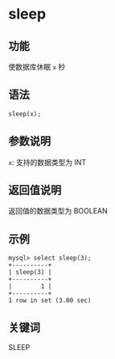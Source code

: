 # sleep

## 功能

使数据库休眠 `x` 秒

## 语法

```Haskell
sleep(x);
```

## 参数说明

`x`: 支持的数据类型为 INT

## 返回值说明

返回值的数据类型为 BOOLEAN

## 示例

```Plain Text
mysql> select sleep(3);
+----------+
| sleep(3) |
+----------+
|        1 |
+----------+
1 row in set (3.00 sec)
```

## 关键词

SLEEP
